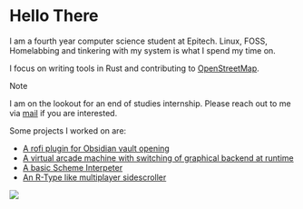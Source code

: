 # Hello There

I am a fourth year computer science student at Epitech. Linux, FOSS, Homelabbing and tinkering with my system is what I spend my time on.

I focus on writing tools in Rust and contributing to [OpenStreetMap](https://www.openstreetmap.org/).

> [!NOTE]
> I am on the lookout for an end of studies internship. Please reach out to me via [mail](mailto:d99tbwy91@mozmail.com) if you are interested.

Some projects I worked on are:

- [A rofi plugin for Obsidian vault opening](https://github.com/Nydragon/rofi-obsidian)
- [A virtual arcade machine with switching of graphical backend at runtime](https://github.com/Nydragon/Arcade)
- [A basic Scheme Interpeter](https://github.com/Nydragon/GLaDOS-2023)
- [An R-Type like multiplayer sidescroller](https://github.com/Epitech-R-Type/R-Type)

<a align="center">
  <img align="center" src="https://github-readme-stats.vercel.app/api/top-langs/?username=Nydragon&hide=Processing&layout=donut&langs_count=6&theme=tokyonight" />
</a>
